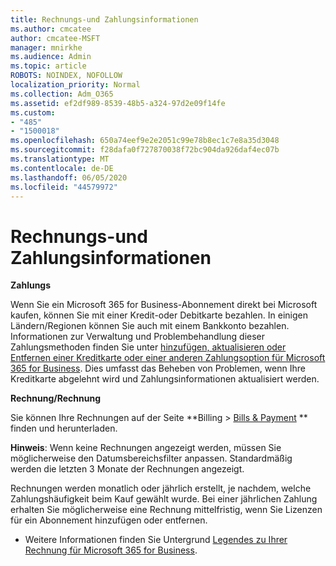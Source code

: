 ```yaml
---
title: Rechnungs-und Zahlungsinformationen
ms.author: cmcatee
author: cmcatee-MSFT
manager: mnirkhe
ms.audience: Admin
ms.topic: article
ROBOTS: NOINDEX, NOFOLLOW
localization_priority: Normal
ms.collection: Adm_O365
ms.assetid: ef2df989-8539-48b5-a324-97d2e09f14fe
ms.custom:
- "485"
- "1500018"
ms.openlocfilehash: 650a74eef9e2e2051c99e78b8ec1c7e8a35d3048
ms.sourcegitcommit: f28dafa0f727870038f72bc904da926daf4ec07b
ms.translationtype: MT
ms.contentlocale: de-DE
ms.lasthandoff: 06/05/2020
ms.locfileid: "44579972"
---
```

# <a name="invoice-and-payment-information"></a>Rechnungs-und Zahlungsinformationen

**Zahlungs**

Wenn Sie ein Microsoft 365 for Business-Abonnement direkt bei Microsoft kaufen, können Sie mit einer Kredit-oder Debitkarte bezahlen.  In einigen Ländern/Regionen können Sie auch mit einem Bankkonto bezahlen.  Informationen zur Verwaltung und Problembehandlung dieser Zahlungsmethoden finden Sie unter [hinzufügen, aktualisieren oder Entfernen einer Kreditkarte oder einer anderen Zahlungsoption für Microsoft 365 for Business](https://go.microsoft.com/fwlink/?linkid=2118133).  Dies umfasst das Beheben von Problemen, wenn Ihre Kreditkarte abgelehnt wird und Zahlungsinformationen aktualisiert werden.

**Rechnung/Rechnung**

Sie können Ihre Rechnungen auf der Seite **Billing > [Bills & Payment](https://go.microsoft.com/fwlink/p/?linkid=848039) ** finden und herunterladen.  

**Hinweis**: Wenn keine Rechnungen angezeigt werden, müssen Sie möglicherweise den Datumsbereichsfilter anpassen.  Standardmäßig werden die letzten 3 Monate der Rechnungen angezeigt.

Rechnungen werden monatlich oder jährlich erstellt, je nachdem, welche Zahlungshäufigkeit beim Kauf gewählt wurde.  Bei einer jährlichen Zahlung erhalten Sie möglicherweise eine Rechnung mittelfristig, wenn Sie Lizenzen für ein Abonnement hinzufügen oder entfernen.
 
- Weitere Informationen finden Sie Untergrund [Legendes zu Ihrer Rechnung für Microsoft 365 for Business](https://go.microsoft.com/fwlink/?linkid=2119101).
